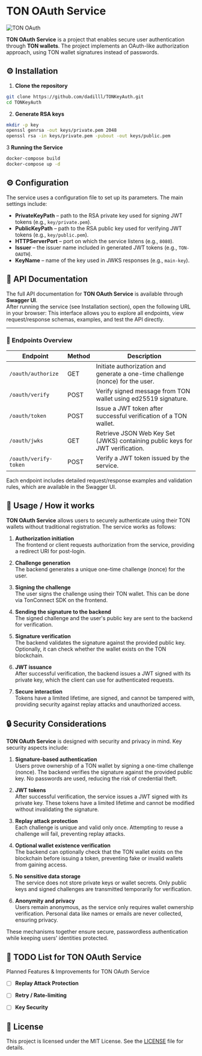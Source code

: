 # TON OAuth Service

![TON OAuth](https://img.shields.io/badge/TON-OAuth-blue)

**TON OAuth Service** is a project that enables secure user authentication through **TON wallets**. The project implements an OAuth-like authorization approach, using TON wallet signatures instead of passwords.

## ⚙️ Installation

1. **Clone the repository**
```bash
git clone https://github.com/dadilll/TONKeyAuth.git
cd TONKeyAuth
```
2. **Generate RSA keys**
```bash
mkdir -p key
openssl genrsa -out keys/private.pem 2048
openssl rsa -in keys/private.pem -pubout -out keys/public.pem
```
3 **Running the Service**
```bash
docker-compose build
docker-compose up -d
```

## ⚙️ Configuration

The service uses a configuration file to set up its parameters. The main settings include:

- **PrivateKeyPath** – path to the RSA private key used for signing JWT tokens (e.g., `key/private.pem`).  
- **PublicKeyPath** – path to the RSA public key used for verifying JWT tokens (e.g., `key/public.pem`).  
- **HTTPServerPort** – port on which the service listens (e.g., `8080`).  
- **Issuer** – the issuer name included in generated JWT tokens (e.g., `TON-OAUTH`).  
- **KeyName** – name of the key used in JWKS responses (e.g., `main-key`).  

## 📄 API Documentation 

The full API documentation for **TON OAuth Service** is available through **Swagger UI**.  
After running the service (see Installation section), open the following URL in your browser:
This interface allows you to explore all endpoints, view request/response schemas, examples, and test the API directly.

---

### 🔹 Endpoints Overview

| Endpoint | Method | Description |
|----------|--------|-------------|
| `/oauth/authorize` | GET | Initiate authorization and generate a one-time challenge (nonce) for the user. |
| `/oauth/verify` | POST | Verify signed message from TON wallet using ed25519 signature. |
| `/oauth/token` | POST | Issue a JWT token after successful verification of a TON wallet. |
| `/oauth/jwks` | GET | Retrieve JSON Web Key Set (JWKS) containing public keys for JWT verification. |
| `/oauth/verify-token` | POST | Verify a JWT token issued by the service. |

 Each endpoint includes detailed request/response examples and validation rules, which are available in the Swagger UI.

## 🚀 Usage / How it works

**TON OAuth Service** allows users to securely authenticate using their TON wallets without traditional registration. The service works as follows:

1. **Authorization initiation**  
   The frontend or client requests authorization from the service, providing a redirect URI for post-login.

2. **Challenge generation**  
   The backend generates a unique one-time challenge (nonce) for the user.

3. **Signing the challenge**  
   The user signs the challenge using their TON wallet. This can be done via TonConnect SDK on the frontend.

4. **Sending the signature to the backend**  
   The signed challenge and the user's public key are sent to the backend for verification.

5. **Signature verification**  
   The backend validates the signature against the provided public key. Optionally, it can check whether the wallet exists on the TON blockchain.

6. **JWT issuance**  
   After successful verification, the backend issues a JWT signed with its private key, which the client can use for authenticated requests.

7. **Secure interaction**  
   Tokens have a limited lifetime, are signed, and cannot be tampered with, providing security against replay attacks and unauthorized access.

## 🔒 Security Considerations

**TON OAuth Service** is designed with security and privacy in mind. Key security aspects include:

1. **Signature-based authentication**  
   Users prove ownership of a TON wallet by signing a one-time challenge (nonce). The backend verifies the signature against the provided public key. No passwords are used, reducing the risk of credential theft.

2. **JWT tokens**  
   After successful verification, the service issues a JWT signed with its private key. These tokens have a limited lifetime and cannot be modified without invalidating the signature.

3. **Replay attack protection**  
   Each challenge is unique and valid only once. Attempting to reuse a challenge will fail, preventing replay attacks.

4. **Optional wallet existence verification**  
   The backend can optionally check that the TON wallet exists on the blockchain before issuing a token, preventing fake or invalid wallets from gaining access.

5. **No sensitive data storage**  
   The service does not store private keys or wallet secrets. Only public keys and signed challenges are transmitted temporarily for verification.

6. **Anonymity and privacy**  
   Users remain anonymous, as the service only requires wallet ownership verification. Personal data like names or emails are never collected, ensuring privacy.

These mechanisms together ensure secure, passwordless authentication while keeping users' identities protected.


## 📝 TODO List for TON OAuth Service 

Planned Features & Improvements for TON OAuth Service

- [ ] **Replay Attack Protection**
- [ ] **Retry / Rate-limiting**
- [ ] **Key Security**


## 📝 License

This project is licensed under the MIT License. See the [LICENSE](LICENSE) file for details.
